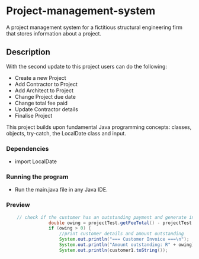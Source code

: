 # Project-management-system

A project management system for a fictitious structural engineering firm that stores information about a project. 

## Description

With the second update to this project users can do the following:
- Create a new Project
- Add Contractor to Project
- Add Architect to Project
- Change Project due date
- Change total fee paid 
- Update Contractor details
- Finalise Project

This project builds upon fundamental Java programming concepts: classes, objects, try-catch, the LocalDate class and input. 

### Dependencies

* import LocalDate

### Running the program

* Run the main.java file in any Java IDE. 

### Preview

``` java
	// check if the customer has an outstanding payment and generate invoice 
				double owing = projectTest.getFeeTotal() - projectTest.getFeePaid();
				if (owing > 0) {
					//print customer details and amount outstanding
					System.out.println("=== Customer Invoice ===\n");
					System.out.println("Amount outstanding: R" + owing);
					System.out.println(customer1.toString());
```
